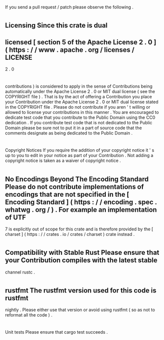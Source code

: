 If
you
send
a
pull
request
/
patch
please
observe
the
following
.
#
#
Licensing
Since
this
crate
is
dual
-
licensed
[
section
5
of
the
Apache
License
2
.
0
]
(
https
:
/
/
www
.
apache
.
org
/
licenses
/
LICENSE
-
2
.
0
#
contributions
)
is
considered
to
apply
in
the
sense
of
Contributions
being
automatically
under
the
Apache
License
2
.
0
or
MIT
dual
license
(
see
the
COPYRIGHT
file
)
.
That
is
by
the
act
of
offering
a
Contribution
you
place
your
Contribution
under
the
Apache
License
2
.
0
or
MIT
dual
license
stated
in
the
COPYRIGHT
file
.
Please
do
not
contribute
if
you
aren
'
t
willing
or
allowed
to
license
your
contributions
in
this
manner
.
You
are
encouraged
to
dedicate
test
code
that
you
contribute
to
the
Public
Domain
using
the
CC0
dedication
.
If
you
contribute
test
code
that
is
not
dedicated
to
the
Public
Domain
please
be
sure
not
to
put
it
in
a
part
of
source
code
that
the
comments
designate
as
being
dedicated
to
the
Public
Domain
.
#
#
Copyright
Notices
If
you
require
the
addition
of
your
copyright
notice
it
'
s
up
to
you
to
edit
in
your
notice
as
part
of
your
Contribution
.
Not
adding
a
copyright
notice
is
taken
as
a
waiver
of
copyright
notice
.
#
#
No
Encodings
Beyond
The
Encoding
Standard
Please
do
not
contribute
implementations
of
encodings
that
are
not
specified
in
the
[
Encoding
Standard
]
(
https
:
/
/
encoding
.
spec
.
whatwg
.
org
/
)
.
For
example
an
implementation
of
UTF
-
7
is
explicitly
out
of
scope
for
this
crate
and
is
therefore
provided
by
the
[
charset
]
(
https
:
/
/
crates
.
io
/
crates
/
charset
)
crate
instead
.
#
#
Compatibility
with
Stable
Rust
Please
ensure
that
your
Contribution
compiles
with
the
latest
stable
-
channel
rustc
.
#
#
rustfmt
The
rustfmt
version
used
for
this
code
is
rustfmt
-
nightly
.
Please
either
use
that
version
or
avoid
using
rustfmt
(
so
as
not
to
reformat
all
the
code
)
.
#
#
Unit
tests
Please
ensure
that
cargo
test
succeeds
.
